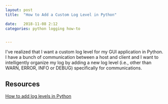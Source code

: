 ```yaml
---
layout: post
title:  "How to Add a Custom Log Level in Python"

date:   2018-11-08 2:12
categories: python logging how-to


---
```

I've realized that I want a custom log level for my GUI application in Python. I have a bunch of communication between a host and client and I want to intelligently
organize my log by adding a new log level (i.e., other than WARN, ERROR, INFO or DEBUG) specifically for communications.

## Resources ##
[How to add log levels in Python](https://stackoverflow.com/q/2183233)